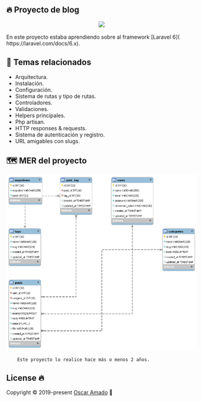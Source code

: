 ## 🔥 Proyecto de blog
<p align="center"><img src="https://res.cloudinary.com/dtfbvvkyp/image/upload/v1566331377/laravel-logolockup-cmyk-red.svg" width="400"></p>
En este proyecto estaba aprendiendo sobre al framework [Laravel 6]( https://laravel.com/docs/6.x).

## 📐 Temas relacionados
* Arquitectura.
* Instalación.
* Configuración.
* Sistema de rutas y tipo de rutas.
* Controladores.
* Validaciones.
* Helpers principales.
* Php artisan.
* HTTP responses & requests.   
* Sistema de autenticación y registro.
* URL amigables con slugs.

## 🗺 MER del proyecto
![MER](public/image/MER.png)
``` 
	Este proyecto lo realice hace más o menos 2 años.
```
## License 🔥
Copyright © 2019-present [Oscar Amado](https://github.com/ofaaoficial) 🧔


